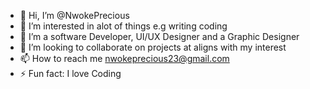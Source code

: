 - 👋 Hi, I’m @NwokePrecious
- 👀 I’m interested in alot of things e.g writing coding 
- 🌱 I’m a software Developer, UI/UX Designer and a Graphic Designer
- 💞️ I’m looking to collaborate on projects at aligns with my interest
- 📫 How to reach me nwokeprecious23@gmail.com 
- ⚡ Fun fact: I love Coding 

<!---
NwokePrecious/NwokePrecious is a ✨ special ✨ repository because its `README.md` (this file) appears on your GitHub profile.
You can click the Preview link to take a look at your changes.
--->
